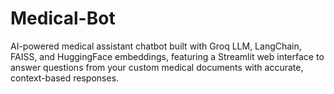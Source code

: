 # Medical-Bot
AI-powered medical assistant chatbot built with Groq LLM, LangChain, FAISS, and HuggingFace embeddings, featuring a Streamlit web interface to answer questions from your custom medical documents with accurate, context-based responses.
